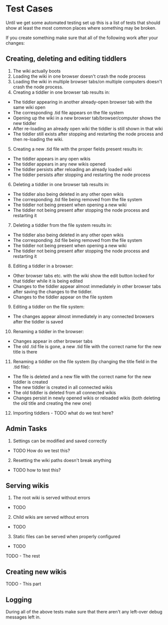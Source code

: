 # Test Cases

Until we get some automated testing set up this is a list of tests that should
show at least the most common places where something may be broken.

If you create something make sure that all of the following work after your
changes:

## Creating, deleting and editing tiddlers

1. The wiki actually boots
2. Loading the wiki in one browser doesn't crash the node process
3. Loading the wiki in multiple browser tabs/on multiple computers doesn't
  crash the node process.
4. Creating a tiddler in one browser tab results in:
  - The tiddler appearing in another already-open browser tab with the same
    wiki open
  - The corresponding .tid file appears on the file system
  - Opening up the wiki in a new browser tab/browser/computer shows the new tiddler
  - After re-loading an already open wiki the tiddler is still shown in that
    wiki
  - The tiddler still exists after stopping and restarting the node process and
    then re-loading the wiki.
5. Creating a new .tid file with the proper fields present results in:
  - The tiddler appears in any open wikis
  - The tiddler appears in any new wikis opened
  - The tiddler persists after reloading an already loaded wiki
  - The tiddler persists after stopping and restarting the node process
6. Deleting a tiddler in one browser tab results in:
  - The tiddler also being deleted in any other open wikis
  - The corresponding .tid file being removed from the file system
  - The tiddler not being present when opening a new wiki
  - The tiddler not being present after stopping the node process and
    restarting it
7. Deleting a tiddler from the file system results in:
  - The tiddler also being deleted in any other open wikis
  - The corresponding .tid file being removed from the file system
  - The tiddler not being present when opening a new wiki
  - The tiddler not being present after stopping the node process and
    restarting it
8. Editing a tiddler in a browser:
  - Other browser tabs etc. with the wiki show the edit button locked for that
    tiddler while it is being edited
  - Changes to the tiddler appear almost immediately in other browser tabs
    after saving the changes to the tiddler.
  - Changes to the tiddler appear on the file system
9. Editing a tiddler on the file system:
  - The changes appear almost immediately in any connected browsers after the
    tiddler is saved
10. Renaming a tiddler in the browser:
  - Changes appear in other browser tabs
  - The old .tid file is gone, a new .tid file with the correct name for the
    new title is there
11. Renaming a tiddler on the file system (by changing the title field in the
    .tid file):
  - The file is deleted and a new file with the correct name for the new
    tiddler is created
  - The new tiddler is created in all connected wikis
  - The old tiddler is deleted from all connected wikis
  - Changes persist in newly opened wikis or reloaded wikis (both deleting the
    old title and creating the new one)
12. Importing tiddlers - TODO what do we test here?

## Admin Tasks

1. Settings can be modified and saved correctly
  - TODO How do we test this?
2. Resetting the wiki paths doesn't break anything
  - TODO how to test this?

## Serving wikis

1. The root wiki is served without errors
  - TODO
2. Child wikis are served without errors
  - TODO
3. Static files can be served when properly configured
  - TODO

TODO - The rest

## Creating new wikis

TODO - This part

## Logging

During all of the above tests make sure that there aren't any left-over debug
messages left in.
